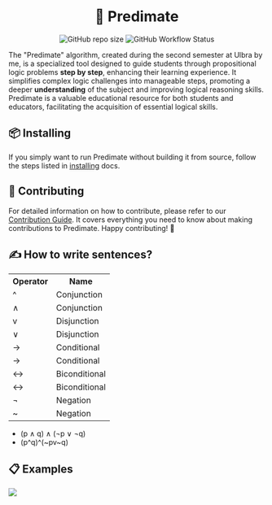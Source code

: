 <h1 align="center">🧮 Predimate</h1>

<p align="center">
    <img alt="GitHub repo size" src="https://img.shields.io/github/repo-size/baskerbyte/predimate?style=flat-square&color=%23a681fc">
    <img alt="GitHub Workflow Status" src="https://img.shields.io/github/actions/workflow/status/baskerbyte/predimate/python.yml?style=flat-square&color=%23a681fc">
</p>

<p>
The "Predimate" algorithm, created during the second semester at Ulbra by me, is a specialized tool designed to guide students through propositional logic problems <b>step by step</b>, enhancing their learning experience. It simplifies complex logic challenges into manageable steps, promoting a deeper <b>understanding</b> of the subject and improving logical reasoning skills. Predimate is a valuable educational resource for both students and educators, facilitating the acquisition of essential logical skills.
</p>

<h2>📦 Installing</h2>
<p>If you simply want to run Predimate without building it from source, follow the steps listed in <a href="https://github.com/baskerbyte/predimate/blob/dev/docs/installing.md">installing</a> docs.</p>

<h2>🤝 Contributing</h2>
<p>For detailed information on how to contribute, please refer to our <a href="https://github.com/baskerbyte/predimate/blob/dev/CONTRIBUTING.md">Contribution Guide</a>. It covers everything you need to know about making contributions to Predimate. Happy contributing! 🚀</p>

<h2>✍️ How to write sentences?</h2>
<table>
  <tr>
    <th>Operator</th>
    <th>Name</th>
  </tr>
  <tr>
    <td>^</td>
    <td>Conjunction</td>
  </tr>
  <tr>
    <td>∧</td>
    <td>Conjunction</td>
  </tr>
  <tr>
    <td>v</td>
    <td>Disjunction</td>
  </tr>
  <tr>
    <td>∨</td>
    <td>Disjunction</td>
  </tr>
  <tr>
    <td>-></td>
    <td>Conditional</td>
  </tr>
  <tr>
    <td>→</td>
    <td>Conditional</td>
  </tr>
  <tr>
    <td><-></td>
    <td>Biconditional</td>
  </tr>
  <tr>
    <td>↔</td>
    <td>Biconditional</td>
  </tr>
  <tr>
    <td>¬</td>
    <td>Negation</td>
  </tr>
  <tr>
    <td>~</td>
    <td>Negation</td>
  </tr>
</table>

- (p ∧ q) ∧ (¬p ∨ ¬q)
- (p^q)^(~pv~q)

<h2>📋 Examples</h2>
<img src="images/menu.png">